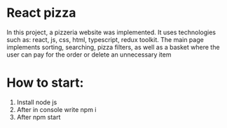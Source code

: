# React pizza

In this project, a pizzeria website was implemented. It uses technologies such as: react, js, css, html, typescript, redux toolkit. The main page implements sorting, searching, pizza filters, as well as a basket where the user can pay for the order or delete an unnecessary item
# How to start:
1. Install node js
1. After in console write npm i
2. After npm start
